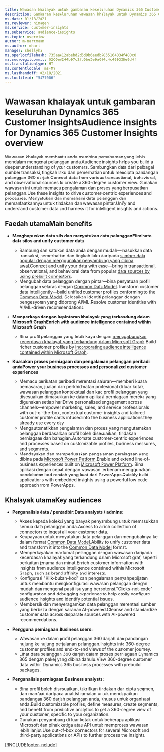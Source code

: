 ```yaml
---
title: Wawasan khalayak untuk gambaran keseluruhan Dynamics 365 Customer Insights
description: Gambaran keseluruhan wawasan khalayak untuk Dynamics 365 Customer Insights.
ms.date: 01/18/2021
ms.reviewer: nimagen
ms.service: customer-insights
ms.subservice: audience-insights
ms.topic: overview
author: m-hartmann
ms.author: mhart
manager: shellyha
ms.openlocfilehash: 735aae12abebd2d6d9b6aedb5835164834f480c0
ms.sourcegitcommit: 0260ed244b97c2fd0be5e9a084c4c489358e8d4f
ms.translationtype: HT
ms.contentlocale: ms-MY
ms.lasthandoff: 02/18/2021
ms.locfileid: "5477006"
---
```

# <a name="audience-insights-for-dynamics-365-customer-insights-overview"></a><span data-ttu-id="5c037-103">Wawasan khalayak untuk gambaran keseluruhan Dynamics 365 Customer Insights</span><span class="sxs-lookup"><span data-stu-id="5c037-103">Audience insights for Dynamics 365 Customer Insights overview</span></span>

<span data-ttu-id="5c037-104">Wawasan khalayak membantu anda membina pemahaman yang lebih mendalam mengenai pelanggan anda.</span><span class="sxs-lookup"><span data-stu-id="5c037-104">Audience insights helps you build a deeper understanding of your customers.</span></span> <span data-ttu-id="5c037-105">Sambungkan data dari pelbagai sumber transaksi, tingkah laku dan pemerhatian untuk mencipta pandangan pelanggan 360 darjah.</span><span class="sxs-lookup"><span data-stu-id="5c037-105">Connect data from various transactional, behavioral, and observational sources to create a 360-degree customer view.</span></span> <span data-ttu-id="5c037-106">Gunakan wawasan ini untuk memacu pengalaman dan proses yang berpusatkan pelanggan.</span><span class="sxs-lookup"><span data-stu-id="5c037-106">Use these insights to drive customer-centric experiences and processes.</span></span> <span data-ttu-id="5c037-107">Menyatukan dan memahami data pelanggan dan memanfaatkannya untuk tindakan dan wawasan pintar.</span><span class="sxs-lookup"><span data-stu-id="5c037-107">Unify and understand customer data and harness it for intelligent insights and actions.</span></span>

## <a name="main-benefits"></a><span data-ttu-id="5c037-108">Faedah utama</span><span class="sxs-lookup"><span data-stu-id="5c037-108">Main benefits</span></span> 

- <span data-ttu-id="5c037-109">**Menghapuskan data silo dan menyatukan data pelanggan**</span><span class="sxs-lookup"><span data-stu-id="5c037-109">**Eliminate data silos and unify customer data**</span></span>

  - <span data-ttu-id="5c037-110">Sambung dan satukan data anda dengan mudah—masukkan data transaksi, pemerhatian dan tingkah laku daripada [sumber data popular dengan menggunakan penyambung yang dibina awal](data-sources.md).</span><span class="sxs-lookup"><span data-stu-id="5c037-110">Connect and unify your data with ease—bring in transactional, observational, and behavioral data from popular [data sources by using prebuilt connectors](data-sources.md).</span></span>
  - <span data-ttu-id="5c037-111">Mengubah data pelanggan dengan pintar—bina penyatuan profil pelanggan selaras dengan [Common Data Model](https://docs.microsoft.com/common-data-model/).</span><span class="sxs-lookup"><span data-stu-id="5c037-111">Transform customer data intelligently—build unified customer profiles conforming to the [Common Data Model](https://docs.microsoft.com/common-data-model/).</span></span> <span data-ttu-id="5c037-112">Selesaikan identiti pelanggan dengan pengesyoran yang didorong AI/ML.</span><span class="sxs-lookup"><span data-stu-id="5c037-112">Resolve customer identities with AI/ML-driven recommendations.</span></span>

- <span data-ttu-id="5c037-113">**Memperkaya dengan kepintaran khalayak yang terkandung dalam Microsoft Graph**</span><span class="sxs-lookup"><span data-stu-id="5c037-113">**Enrich with audience intelligence contained within Microsoft Graph**</span></span>

  - <span data-ttu-id="5c037-114">Bina profil pelanggan yang lebih kaya dengan [menggabungkan kecerdasan khalayak yang terkandung dalam Microsoft Graph](enrichment-microsoft-graph.md).</span><span class="sxs-lookup"><span data-stu-id="5c037-114">Build richer customer profiles by [incorporating audience intelligence contained within Microsoft Graph](enrichment-microsoft-graph.md).</span></span>  

- <span data-ttu-id="5c037-115">**Kuasakan proses perniagaan dan pengalaman pelanggan peribadi anda**</span><span class="sxs-lookup"><span data-stu-id="5c037-115">**Power your business processes and personalized customer experiences**</span></span>

  - <span data-ttu-id="5c037-116">Memacu perikatan peribadi merentasi saluran—memberi kuasa pemasaran, jualan dan perkhidmatan profesional di luar kotak, wawasan pelanggan kontekstual dan kad profil pelanggan yang disesuaikan dimasukkan ke dalam aplikasi perniagaan mereka yang digunakan setiap hari</span><span class="sxs-lookup"><span data-stu-id="5c037-116">Drive personalized engagement across channels—empower marketing, sales, and service professionals with out-of-the-box, contextual customer insights and tailored customer profile cards infused into the business applications they already use every day</span></span>
  - <span data-ttu-id="5c037-117">Mengautomatikkan pengalaman dan proses yang mengutamakan pelanggan berdasarkan profil boleh disesuaikan, tindakan perniagaan dan bahagian.</span><span class="sxs-lookup"><span data-stu-id="5c037-117">Automate customer-centric experiences and processes based on customizable profiles, business measures, and segments.</span></span>
  - <span data-ttu-id="5c037-118">Mendayakan dan memperluaskan pengalaman perniagaan yang dibina pada [Microsoft Power Platform](https://powerplatform.microsoft.com/).</span><span class="sxs-lookup"><span data-stu-id="5c037-118">Enable and extend line-of-business experiences built on [Microsoft Power Platform](https://powerplatform.microsoft.com/).</span></span> <span data-ttu-id="5c037-119">Bina aplikasi dengan cepat dengan wawasan terbenam menggunakan pendekatan kod rendah yang kuat dari PowerApps.</span><span class="sxs-lookup"><span data-stu-id="5c037-119">Quickly build applications with embedded insights using a powerful low code approach from PowerApps.</span></span>  

## <a name="key-audiences"></a><span data-ttu-id="5c037-120">Khalayak utama</span><span class="sxs-lookup"><span data-stu-id="5c037-120">Key audiences</span></span>

- <span data-ttu-id="5c037-121">**Penganalisis data / pentadbir:**</span><span class="sxs-lookup"><span data-stu-id="5c037-121">**Data analysts / admins:**</span></span>

  - <span data-ttu-id="5c037-122">Akses kepada koleksi yang banyak penyambung untuk memasukkan semua data pelanggan anda.</span><span class="sxs-lookup"><span data-stu-id="5c037-122">Access to a rich collection of connectors to ingest all your customer data.</span></span>
  - <span data-ttu-id="5c037-123">Keupayaan untuk menyatukan data pelanggan dan mengubahnya ke dalam format [Common Data Model](https://docs.microsoft.com/common-data-model/).</span><span class="sxs-lookup"><span data-stu-id="5c037-123">Ability to unify customer data and transform it into the [Common Data Model](https://docs.microsoft.com/common-data-model/) format.</span></span>
  - <span data-ttu-id="5c037-124">Memperkayakan maklumat pelanggan dengan wawasan daripada kecerdasan khalayak yang terkandung dalam Microsoft graf, seperti perkaitan jenama dan minat.</span><span class="sxs-lookup"><span data-stu-id="5c037-124">Enrich customer information with insights from audience intelligence contained within Microsoft Graph, such as brand affinity and interests.</span></span>
  - <span data-ttu-id="5c037-125">Konfigurasi "Klik-bukan-kod" dan pengalaman penyahpepijatan untuk membantu mengkonfigurasi wawasan pelanggan dengan mudah dan mengenal pasti isu yang berpotensi.</span><span class="sxs-lookup"><span data-stu-id="5c037-125">"Clicks-not-code" configuration and debugging experience to help easily configure audience insights and identify potential issues.</span></span>
  - <span data-ttu-id="5c037-126">Membersih dan menyeragamkan data pelanggan merentasi sumber yang berbeza dengan saranan AI-powered.</span><span class="sxs-lookup"><span data-stu-id="5c037-126">Cleanse and standardize customer data across disparate sources with AI-powered recommendations.</span></span>  

- <span data-ttu-id="5c037-127">**Pengguna perniagaan:**</span><span class="sxs-lookup"><span data-stu-id="5c037-127">**Business users:**</span></span>

  - <span data-ttu-id="5c037-128">Wawasan ke dalam profil pelanggan 360 darjah dan pandangan hujung ke hujung perjalanan pelanggan.</span><span class="sxs-lookup"><span data-stu-id="5c037-128">Insights into 360-degree customer profiles and end-to-end views of the customer journey.</span></span>
  - <span data-ttu-id="5c037-129">Lihat data pelanggan 360 darjah dalam proses perniagaan Dynamics 365 dengan pakej yang dibina dahulu.</span><span class="sxs-lookup"><span data-stu-id="5c037-129">View 360-degree customer data within Dynamics 365 business processes with prebuild packages.</span></span>

- <span data-ttu-id="5c037-130">**Penganalisis perniagaan:**</span><span class="sxs-lookup"><span data-stu-id="5c037-130">**Business analysts:**</span></span>

  - <span data-ttu-id="5c037-131">Bina profil boleh disesuaikan, takrifkan tindakan dan cipta segmen, dan manfaat daripada analtisi ramalan untuk mendapatkan pandangan 360 darjah pelanggan anda, khusus untuk organisasi anda.</span><span class="sxs-lookup"><span data-stu-id="5c037-131">Build customizable profiles, define measures, create segments, and benefit from predictive analytics to get a 360-degree view of your customer, specific to your organization.</span></span>  
  - <span data-ttu-id="5c037-132">Gunakan penyambung di luar kotak untuk beberapa aplikasi Microsoft dan pihak ketiga atau API untuk memproses wawasan lebih lanjut.</span><span class="sxs-lookup"><span data-stu-id="5c037-132">Use out-of-box connectors for several Microsoft and third-party applications or APIs to further process the insights.</span></span>


[!INCLUDE[footer-include](../includes/footer-banner.md)]